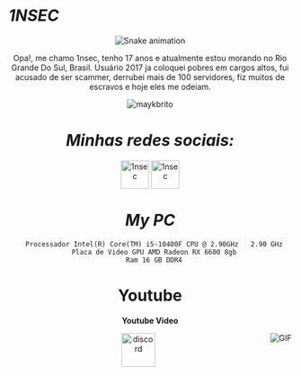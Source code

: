 #                                                                    *1NSEC*



<div align="center">
  
  ![Snake animation](https://github.com/danielbped/danielbped/blob/output/github-contribution-grid-snake.svg)
  
</div>

<div align="center">


<p align="center">Opa!, me chamo 1nsec, tenho 17 anos e atualmente estou morando no Rio Grande Do Sul, Brasil. Usuário 2017 ja coloquei pobres em cargos altos, fui acusado de ser scammer, derrubei mais de 100 servidores, fiz muitos de escravos e hoje eles me odeiam.
</p>


<p align="center"> <img src="https://komarev.com/ghpvc/?username=1nsec&color=blueviolet" alt="maykbrito" /> </p>


#                                                                    *Minhas redes sociais:*

<p align="center">
<a href="https://twitter.com/Degolaram" target="blank"><img align="center" src="https://www.gifservice.fr/img/gif-vignette-small/08fbc16f6a87f07f35676122a339b6c0/51748-multi-media-computer-software-internet-twitter.gif" alt="1nsec" height="50" width="50" /></a>
<a href="https://instagram.com/1nsec" target="blank"><img align="center" src="https://media0.giphy.com/media/QWpK88H1g9PtmtQly1/giphy.gif" alt="1nsec" height="50" width="50" /></a>
</p>


#                                                                    *My PC*

      Processador Intel(R) Core(TM) i5-10400F CPU @ 2.90GHz   2.90 GHz
      Placa de Video GPU AMD Radeon RX 6600 8gb
      Ram 16 GB DDR4


#                                                                    **Youtube**


**Youtube Video**


<a href="https://youtu.be/NbNoMuYuCyA" target="blank"><img align="right" alt="GIF" src="https://static.wixstatic.com/media/6bffcc_c6098b1dd9a542e18db4ad64699be580.gif" /></a>
<p align="center">
<a href="https://discord.gg/Kizuki" target="blank"><img align="center" src="https://discordemoji.com/assets/emoji/3702_party_discord.gif" alt="discord" height="60" width="60"/></a>
</p>
